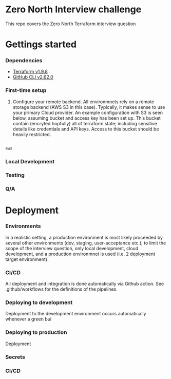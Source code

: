 # Zero North Interview challenge

This repo covers the Zero North Terraform interview question

# Gettings started

### Dependencies

- [Terraform v1.9.8](https://www.terraform.io/)
- [GitHub CLI v2.62.0](https://cli.github.com/)

### First-time setup

1. Configure your remote backend. All environmnets rely on a remote storage backend (AWS S3 in this case). Typically, it makes sense to use your primary Cloud provider. An example configuration with S3 is seen below, assuming bucket and access key has been set up. This bucket contain (encryted hopfully) all of terraform state; including sensitive details like credentials and API keys. Access to this bucket should be heavily restricted.

```bash

aws
```

### Local Development

### Testing

### Q/A

# Deployment

### Environments

In a realistic setting, a production environment is most likely proceeded by several other environments (dev, staging, user-acceptance etc.); to limit the scope of the interview question, only local development, cloud development, and a production environmnet is used (i.e. 2 deployment target environment).

### CI/CD

All deployment and integration is done automatically via Github action. See .github/workflows for the definitions of the pipelines.

### Deploying to development

Deployment to the development environment occurs automatically whenever a green bui

### Deploying to production

Deployment

### Secrets

### CI/CD
